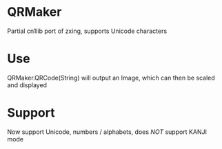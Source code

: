 # QRMaker
Partial cn1lib port of zxing, supports Unicode characters

# Use
QRMaker.QRCode(String) will output an Image, which can then be scaled and displayed

# Support
Now support Unicode, numbers / alphabets, does *NOT* support KANJI mode
